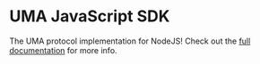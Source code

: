 # UMA JavaScript SDK

The UMA protocol implementation for NodeJS! Check out the [full documentation](https://app.lightspark.com/docs/uma-sdk/introduction) for more info.
